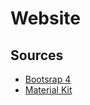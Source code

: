 # Website

## Sources
- [Bootsrap 4](https://getbootstrap.com)
- [Material Kit](https://www.creative-tim.com/product/material-kit)